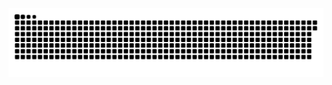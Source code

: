 <picture>
  <source media="(prefers-color-scheme: dark)" srcset="https://raw.githubusercontent.com/Cynicism-lab/Cynicism-lab/output/github-contribution-grid-snake-dark.svg">
  <source media="(prefers-color-scheme: light)" srcset="https://raw.githubusercontent.com/Cynicism-lab/Cynicism-lab/output/github-contribution-grid-snake.svg">
  <img alt="github contribution grid snake animation" src="https://raw.githubusercontent.com/Cynicism-lab/Cynicism-lab/output/github-contribution-grid-snake.svg">
</picture>
